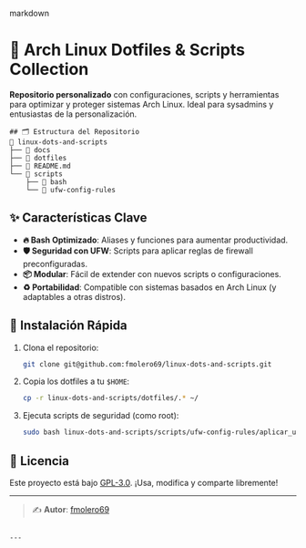 

markdown
# 🐧 Arch Linux Dotfiles & Scripts Collection

**Repositorio personalizado** con configuraciones, scripts y herramientas para optimizar y 
proteger sistemas Arch Linux. Ideal para sysadmins y entusiastas de la personalización.

```
## 🗂️ Estructura del Repositorio
 linux-dots-and-scripts
├──  docs
├──  dotfiles
├──  README.md
└──  scripts
    ├──  bash
    └──  ufw-config-rules

```


## ✨ Características Clave
- **🔥 Bash Optimizado**: Aliases y funciones para aumentar productividad.
- **🛡️ Seguridad con UFW**: Scripts para aplicar reglas de firewall preconfiguradas.
- **📦 Modular**: Fácil de extender con nuevos scripts o configuraciones.
- **♻️ Portabilidad**: Compatible con sistemas basados en Arch Linux 
(y adaptables a otras distros).

## 🚀 Instalación Rápida
1. Clona el repositorio:
   ```bash
   git clone git@github.com:fmolero69/linux-dots-and-scripts.git
   ```
2. Copia los dotfiles a tu `$HOME`:
   ```bash
   cp -r linux-dots-and-scripts/dotfiles/.* ~/
   ```
3. Ejecuta scripts de seguridad (como root):
   ```bash
   sudo bash linux-dots-and-scripts/scripts/ufw-config-rules/aplicar_ufw.sh
   ```

## 📜 Licencia
Este proyecto está bajo [GPL-3.0](LICENSE). ¡Usa, modifica y comparte libremente!

---


> ✍️ **Autor**: [fmolero69](https://github.com/fmolero69) 
```

---
